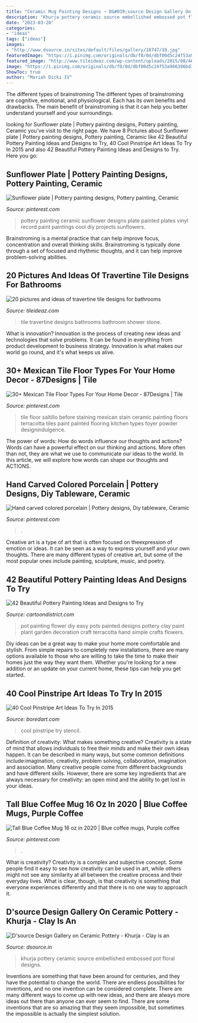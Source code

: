 ```yaml
---
title: "Ceramic Mug Painting Designs ~ D&#039;source Design Gallery On Ceramic Pottery"
description: "Khurja pottery ceramic source embellished embossed pot floral designs"
date: "2023-03-20"
categories:
- "ideas"
tags: ["ideas"]
images:
- "http://www.dsource.in/sites/default/files/gallery/18747/10.jpg"
featuredImage: "https://i.pinimg.com/originals/db/f0/0d/dbf00d5c24f53a966396bd3d9f23867b.jpg"
featured_image: "http://www.tileideaz.com/wp-content/uploads/2015/08/466.jpg"
image: "https://i.pinimg.com/originals/db/f0/0d/dbf00d5c24f53a966396bd3d9f23867b.jpg"
ShowToc: true
author: "Mariah Dicki IV"
---
```



The different types of brainstroming
The different types of brainstroming are cognitive, emotional, and physiological. Each has its own benefits and drawbacks. The main benefit of brainstroming is that it can help you better understand yourself and your surroundings.

	

		
looking for Sunflower plate | Pottery painting designs, Pottery painting, Ceramic you've visit to the right page. We have 8 Pictures about Sunflower plate | Pottery painting designs, Pottery painting, Ceramic like 42 Beautiful Pottery Painting Ideas and Designs to Try, 40 Cool Pinstripe Art Ideas To Try In 2015 and also 42 Beautiful Pottery Painting Ideas and Designs to Try. Here you go:
		
    
## Sunflower Plate | Pottery Painting Designs, Pottery Painting, Ceramic

<img loading=lazy src="https://i.pinimg.com/originals/db/f0/0d/dbf00d5c24f53a966396bd3d9f23867b.jpg" onerror="this.onerror=null;this.src='https://tse1.mm.bing.net/th?id=OIP.Eg-RrKo36t3Qep0jfhM89wHaJ4&amp;pid=15.1';" alt="Sunflower plate | Pottery painting designs, Pottery painting, Ceramic">

_Source: pinterest.com_

>pottery painting ceramic sunflower designs plate painted plates vinyl record paint paintings cool diy projects sunflowers. 

	

Brainstroming is a mental practice that can help improve focus, concentration and overall thinking skills. Brainstroming is typically done through a set of focused and rhythmic thoughts, and it can help improve problem-solving abilities.

    
## 20 Pictures And Ideas Of Travertine Tile Designs For Bathrooms

<img loading=lazy src="http://www.tileideaz.com/wp-content/uploads/2015/08/466.jpg" onerror="this.onerror=null;this.src='https://tse3.mm.bing.net/th?id=OIP.LmcAZL5e7IzmXXJbPuX1TwHaFj&amp;pid=15.1';" alt="20 pictures and ideas of travertine tile designs for bathrooms">

_Source: tileideaz.com_

>tile travertine designs bathrooms bathroom shower stone. 

	

What is innovation?
Innovation is the process of creating new ideas and technologies that solve problems. It can be found in everything from product development to business strategy. Innovation is what makes our world go round, and it's what keeps us alive.

    
## 30+ Mexican Tile Floor Types For Your Home Decor - 87Designs | Tile

<img loading=lazy src="https://i.pinimg.com/736x/a8/81/a7/a881a78e2ff351f3ad9059688c9040de.jpg" onerror="this.onerror=null;this.src='https://tse3.mm.bing.net/th?id=OIP.ALfgRefp_ljSu5wHYJAcbgHaJ3&amp;pid=15.1';" alt="30+ Mexican Tile Floor Types For Your Home Decor - 87Designs | Tile">

_Source: pinterest.com_

>tile floor saltillo before staining mexican stain ceramic painting floors terracotta tiles paint painted flooring kitchen types foyer powder designindulgence. 

	

The power of words: How do words influence our thoughts and actions?
Words can have a powerful effect on our thinking and actions. More often than not, they are what we use to communicate our ideas to the world. In this article, we will explore how words can shape our thoughts and ACTIONS.

    
## Hand Carved Colored Porcelain | Pottery Designs, Diy Tableware, Ceramic

<img loading=lazy src="https://i.pinimg.com/736x/cc/bf/be/ccbfbe44b44080c488841b27bf2fd02e.jpg" onerror="this.onerror=null;this.src='https://tse2.mm.bing.net/th?id=OIP.DniiyWGfgnHaBb6UY5hNhQHaHa&amp;pid=15.1';" alt="Hand carved colored porcelain | Pottery designs, Diy tableware, Ceramic">

_Source: pinterest.com_

>. 

	

Creative art is a type of art that is often focused on theexpression of emotion or ideas. It can be seen as a way to express yourself and your own thoughts. There are many different types of creative art, but some of the most popular ones include painting, sculpture, music, and poetry.

    
## 42 Beautiful Pottery Painting Ideas And Designs To Try

<img loading=lazy src="http://www.cartoondistrict.com/wp-content/uploads/2017/08/Pottery-Painting-Ideas-and-Designsf10c11fec7de9d3cdb385c09e6bb360b.jpg" onerror="this.onerror=null;this.src='https://tse1.mm.bing.net/th?id=OIP.Sa0-g5n2aJP_GI0k8n0LvQHaJ4&amp;pid=15.1';" alt="42 Beautiful Pottery Painting Ideas and Designs to Try">

_Source: cartoondistrict.com_

>pot painting flower diy easy pots painted designs pottery clay paint plant garden decoration craft terracotta hand simple crafts flowers. 

	

Diy ideas can be a great way to make your home more comfortable and stylish. From simple repairs to completely new installations, there are many options available to those who are willing to take the time to make their homes just the way they want them. Whether you're looking for a new addition or an update on your current home, these tips can help you get started.

    
## 40 Cool Pinstripe Art Ideas To Try In 2015

<img loading=lazy src="https://www.boredart.com/wp-content/uploads/2015/04/Cool-Pinstripe-Art-Ideas-to-Try-in-2015-7.jpg" onerror="this.onerror=null;this.src='https://tse4.mm.bing.net/th?id=OIP.B_XjEh-l3ZRq8xIZ37xVWAHaJ4&amp;pid=15.1';" alt="40 Cool Pinstripe Art Ideas To Try In 2015">

_Source: boredart.com_

>cool pinstripe try stencil. 

	

Definition of creativity: What makes something creative?
Creativity is a state of mind that allows individuals to free their minds and make their own ideas happen. It can be described in many ways, but some common definitions include:imagination, creativity, problem solving, collaboration, imagination and association. 
Many creative people come from different backgrounds and have different skills. However, there are some key ingredients that are always necessary for creativity: an open mind and the ability to get lost in your ideas.

    
## Tall Blue Coffee Mug 16 Oz In 2020 | Blue Coffee Mugs, Purple Coffee

<img loading=lazy src="https://i.pinimg.com/originals/37/99/57/3799575dc8da6bc190d2aeb6aa292e89.jpg" onerror="this.onerror=null;this.src='https://tse3.mm.bing.net/th?id=OIP.lq7cLx8wLf5uNNRaTUK6mgHaJ4&amp;pid=15.1';" alt="Tall Blue Coffee Mug 16 oz in 2020 | Blue coffee mugs, Purple coffee">

_Source: pinterest.com_

>. 

	

What is creativity?
Creativity is a complex and subjective concept. Some people find it easy to see how creativity can be used in art, while others might not see any similarity at all between the creative process and their everyday lives. What is clear, though, is that creativity is something that everyone experiences differently and that there is no one way to approach it.

    
## D&#039;source Design Gallery On Ceramic Pottery - Khurja - Clay Is An

<img loading=lazy src="http://www.dsource.in/sites/default/files/gallery/18747/10.jpg" onerror="this.onerror=null;this.src='https://tse1.mm.bing.net/th?id=OIP.56NCkWEf1qKU9io_f1Hy9AHaE8&amp;pid=15.1';" alt="D&#039;source Design Gallery on Ceramic Pottery - Khurja - Clay is an">

_Source: dsource.in_

>khurja pottery ceramic source embellished embossed pot floral designs. 

	

Inventions are something that have been around for centuries, and they have the potential to change the world. There are endless possibilities for inventions, and no one invention can be considered complete. There are many different ways to come up with new ideas, and there are always more ideas out there than anyone can ever seem to find. There are some inventions that are so amazing that they seem impossible, but sometimes the impossible is actually the simplest solution.

